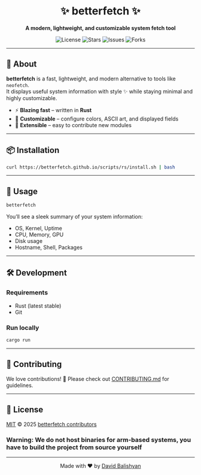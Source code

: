 <div align="center">
  <h1>✨ betterfetch ✨</h1>
  <p><b>A modern, lightweight, and customizable system fetch tool</b></p>

  <img src="https://img.shields.io/github/license/betterfetch/betterfetch?style=flat-square" alt="License">
  <img src="https://img.shields.io/github/stars/betterfetch/betterfetch?style=flat-square" alt="Stars">
  <img src="https://img.shields.io/github/issues/betterfetch/betterfetch?style=flat-square" alt="Issues">
  <img src="https://img.shields.io/github/forks/betterfetch/betterfetch?style=flat-square" alt="Forks">

  <!-- <br/>
  <img src="https://user-images.githubusercontent.com/your-preview-image.png" alt="betterfetch preview" width="600"/> -->
</div>


---

## 📖 About

**betterfetch** is a fast, lightweight, and modern alternative to tools like `neofetch`.  
It displays useful system information with style ✨ while staying minimal and highly customizable.

- ⚡ **Blazing fast** – written in **Rust**<!-- - 🖥️ **Cross-platform** – Linux, macOS, Windows(?) -->
- 🎨 **Customizable** – configure colors, ASCII art, and displayed fields
- 🧩 **Extensible** – easy to contribute new modules

---

## 📦 Installation
```bash
curl https://betterfetch.github.io/scripts/rs/install.sh | bash
```
---

## 🚀 Usage
```bash
betterfetch
```

You’ll see a sleek summary of your system information:
- OS, Kernel, Uptime
- CPU, Memory, GPU
- Disk usage
- Hostname, Shell, Packages

---

## 🛠️ Development

### Requirements
- Rust (latest stable)
- Git

### Run locally
```bash
cargo run
```

---

## 🤝 Contributing
We love contributions! 🎉 Please check out [CONTRIBUTING.md](CONTRIBUTING.md) for guidelines.

---

## 📜 License
[MIT](LICENSE) © 2025 [betterfetch contributors](https://github.com/betterfetch/betterfetch/graphs/contributors)

### Warning: We do not host binaries for arm-based systems, you have to build the project from source yourself
---

<div align="center">
Made with ❤️ by <a href="https://github.com/DavidBalishyan">David Balishyan</a>
</div>
